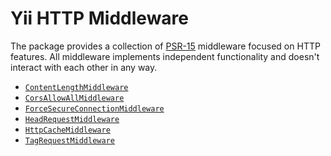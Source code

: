 # Yii HTTP Middleware

The package provides a collection of [PSR-15](https://www.php-fig.org/psr/psr-15/#12-middleware) middleware focused on
HTTP features. All middleware implements independent functionality and doesn't interact with each other in any way.

- [`ContentLengthMiddleware`](content-length-middleware.md)
- [`CorsAllowAllMiddleware`](cors-allow-all-middleware.md)
- [`ForceSecureConnectionMiddleware`](force-secure-connection-middleware.md)
- [`HeadRequestMiddleware`](head-request-middleware.md)
- [`HttpCacheMiddleware`](http-cache-middleware.md)
- [`TagRequestMiddleware`](tag-request-middleware.md)

